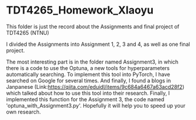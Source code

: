 # TDT4265_Homework_XIaoyu
 This folder is just the record about the Assignments and final project of TDT4265 (NTNU)
 
 I divided the Assignments into Assignment 1, 2, 3 and 4, as well as one final project.
 
The most interesting part is in the folder named Assignment3, in which there is a code to use the Optuna, a new tools for hyperparameters automatically searching. To implement this tool into PyTorch, I have searched on Google for several times. And finally, I found a blogs in Janpanese (Link:https://qiita.com/eduidl/items/9c684a6467a63acd28f2) which talked about how to use this tool into their research. Finally, I implemented this function for the Assignment 3, the code named 'optuna_with_Assignment3.py'. Hopefully it will help you to speed up your own research.

